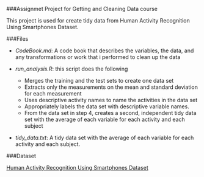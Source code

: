 
###Assignmet Project for Getting and Cleaning Data course

This project is used for create tidy data from Human Activity Recognition Using Smartphones Dataset.

###Files
- *CodeBook.md*: A code book that describes the variables, the data, and any transformations or work that i performed to clean up the data   

- *run_analysis.R*: this script does the following

    - Merges the training and the test sets to create one data set
    - Extracts only the measurements on the mean and standard deviation for each measurement
    - Uses descriptive activity names to name the activities in the data set
    - Appropriately labels the data set with descriptive variable names.
    - From the data set in step 4, creates a second, independent tidy data set with the average of each variable for each activity and each subject       

- *tidy_data.txt*: A tidy data set with the average of each variable for each activity and each subject.
        
###Dataset

[Human Activity Recognition Using Smartphones Dataset](https://d396qusza40orc.cloudfront.net/getdata%2Fprojectfiles%2FUCI%20HAR%20Dataset.zip)


